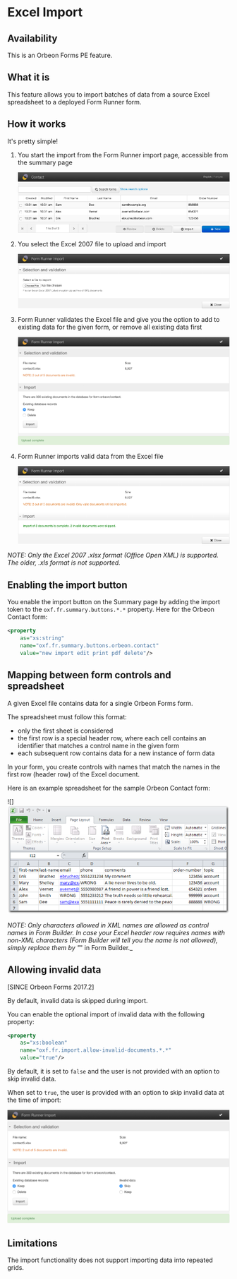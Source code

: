 # Excel Import

<!-- toc -->

## Availability

This is an Orbeon Forms PE feature.

## What it is

This feature allows you to import batches of data from a source Excel spreadsheet to a deployed Form Runner form.

## How it works

It's pretty simple!

1. You start the import from the Form Runner import page, accessible from the summary page

    ![](../images/excel-import-summary.png)

2. You select the Excel 2007 file to upload and import

    ![](../images/excel-import-select.png)

3. Form Runner validates the Excel file and give you the option to add to existing data for the given form, or remove all existing data first

    ![](../images/excel-import-validate.png)

4. Form Runner imports valid data from the Excel file

    ![](../images/excel-import-import.png)

_NOTE: Only the Excel 2007 .xlsx format (Office Open XML) is supported. The older, .xls format is not supported._

## Enabling the import button

You enable the import button on the Summary page by adding the import token to the `oxf.fr.summary.buttons.*.*` property. Here for the Orbeon Contact form:

```xml
<property
    as="xs:string"
    name="oxf.fr.summary.buttons.orbeon.contact"
    value="new import edit print pdf delete"/>
```

## Mapping between form controls and spreadsheet

A given Excel file contains data for a single Orbeon Forms form.

The spreadsheet must follow this format:

- only the first sheet is considered
- the first row is a special header row, where each cell contains an identifier that matches a control name in the given form
- each subsequent row contains data for a new instance of form data

In your form, you create controls with names that match the names in the first row (header row) of the Excel document.

Here is an example spreadsheet for the sample Orbeon Contact form:

![]![](../images/excel-import-sheet.png)

_NOTE: Only characters allowed in XML names are allowed as control names in Form Builder. In case your Excel header row requires names with non-XML characters (Form Builder will tell you the name is not allowed), simply replace them by "_" in Form Builder._

## Allowing invalid data

[SINCE Orbeon Forms 2017.2]

By default, invalid data is skipped during import.

You can enable the optional import of invalid data with the following property:

```xml
<property
    as="xs:boolean"
    name="oxf.fr.import.allow-invalid-documents.*.*"
    value="true"/>
``` 

By default, it is set to `false` and the user is not provided with an option to skip invalid data.

When set to `true`, the user is provided with an option to skip invalid data at the time of import:

![](../images/excel-import-validate-allow-invalid.png)


## Limitations

The import functionality does not support importing data into repeated grids.
